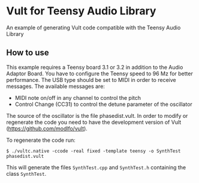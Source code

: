 # Vult for Teensy Audio Library
An example of generating Vult code compatible with the Teensy Audio Library

## How to use

This example requires a Teensy board 3.1 or 3.2 in addition to the Audio Adaptor Board. You have to configure the Teensy speed to 96 Mz for better performance. The USB type should be set to MIDI in order to receive messages. The available messages are:
- MIDI note on/off in any channel to control the pitch
- Control Change (CC31) to control the detune parameter of the oscillator

The source of the oscillator is the file phasedist.vult. In order to modify or regenerate the code you need to have the development version of Vult (https://github.com/modlfo/vult).

To regenerate the code run:

```
$ ./vultc.native -ccode -real fixed -template teensy -o SynthTest phasedist.vult
```

This will generate the files `SynthTest.cpp` and `SynthTest.h` containing the class `SynthTest`.
